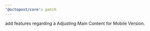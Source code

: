 ```yaml
---
'@octopost/core': patch
---
```


add features regarding a Adjusting Main Content for Mobile Version.
